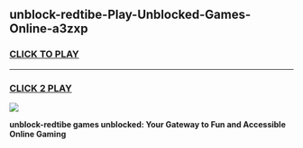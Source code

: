 
## unblock-redtibe-Play-Unblocked-Games-Online-a3zxp
<h3>
<a href="https://premium76.site?title=unblock-redtibe&ref=25A">CLICK TO PLAY</a></h3>
<hr>

<h3>
<a href="https://premium76.site?title=unblock-redtibe&ref=25A">CLICK 2 PLAY</a>
  
</h3>

<a href="https://premium76.site?title=unblock-redtibe&ref=25A"><img src="https://clearcache.store/games.png"></a>


**unblock-redtibe games unblocked: Your Gateway to Fun and Accessible Online Gaming**
